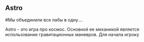 ## Astro
#Мы объединили все лабы в одну....

Astro - это игра про космос. Основной ее механикой является использование гравитационных маневров. 
Для начала игроку 
